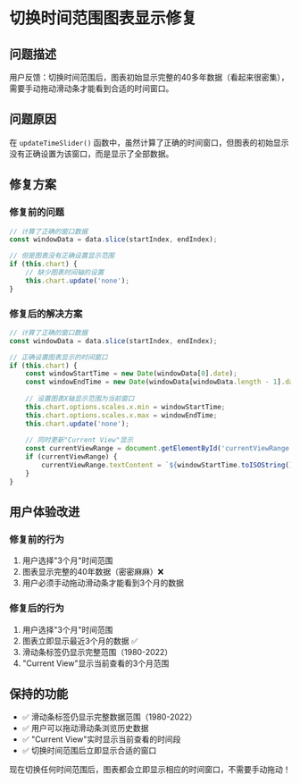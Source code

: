 # 切换时间范围图表显示修复

## 问题描述
用户反馈：切换时间范围后，图表初始显示完整的40多年数据（看起来很密集），需要手动拖动滑动条才能看到合适的时间窗口。

## 问题原因
在 `updateTimeSlider()` 函数中，虽然计算了正确的时间窗口，但图表的初始显示没有正确设置为该窗口，而是显示了全部数据。

## 修复方案

### 修复前的问题
```javascript
// 计算了正确的窗口数据
const windowData = data.slice(startIndex, endIndex);

// 但是图表没有正确设置显示范围
if (this.chart) {
    // 缺少图表时间轴的设置
    this.chart.update('none');
}
```

### 修复后的解决方案
```javascript
// 计算了正确的窗口数据
const windowData = data.slice(startIndex, endIndex);

// 正确设置图表显示的时间窗口
if (this.chart) {
    const windowStartTime = new Date(windowData[0].date);
    const windowEndTime = new Date(windowData[windowData.length - 1].date);
    
    // 设置图表X轴显示范围为当前窗口
    this.chart.options.scales.x.min = windowStartTime;
    this.chart.options.scales.x.max = windowEndTime;
    this.chart.update('none');
    
    // 同时更新"Current View"显示
    const currentViewRange = document.getElementById('currentViewRange');
    if (currentViewRange) {
        currentViewRange.textContent = `${windowStartTime.toISOString().split('T')[0]} to ${windowEndTime.toISOString().split('T')[0]}`;
    }
}
```

## 用户体验改进

### 修复前的行为
1. 用户选择"3个月"时间范围
2. 图表显示完整的40年数据（密密麻麻）❌
3. 用户必须手动拖动滑动条才能看到3个月的数据

### 修复后的行为  
1. 用户选择"3个月"时间范围
2. 图表立即显示最近3个月的数据 ✅
3. 滑动条标签仍显示完整范围（1980-2022）
4. "Current View"显示当前查看的3个月范围

## 保持的功能
- ✅ 滑动条标签仍显示完整数据范围（1980-2022）
- ✅ 用户可以拖动滑动条浏览历史数据
- ✅ "Current View"实时显示当前查看的时间段
- ✅ 切换时间范围后立即显示合适的窗口

现在切换任何时间范围后，图表都会立即显示相应的时间窗口，不需要手动拖动！